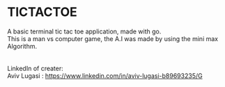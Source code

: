 # TICTACTOE

A basic terminal tic tac toe application, made with go.<br>
This is a man vs computer game, the A.I was made by using the mini max Algorithm.<br>
<br>
<br>
LinkedIn of creater:<br>
  Aviv Lugasi : https://www.linkedin.com/in/aviv-lugasi-b89693235/G
